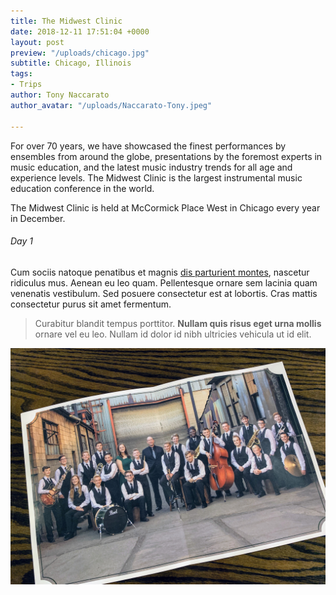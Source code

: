 ```yaml
---
title: The Midwest Clinic
date: 2018-12-11 17:51:04 +0000
layout: post
preview: "/uploads/chicago.jpg"
subtitle: Chicago, Illinois
tags:
- Trips
author: Tony Naccarato
author_avatar: "/uploads/Naccarato-Tony.jpeg"

---
```

For over 70 years, we have showcased the finest performances by ensembles from around the globe, presentations by the foremost experts in music education, and the latest music industry trends for all age and experience levels. The Midwest Clinic is the largest instrumental music education conference in the world.

The Midwest Clinic is held at McCormick Place West in Chicago every year in December.

<h6>Day 1</h6>

Cum sociis natoque penatibus et magnis <a href="#">dis parturient montes</a>, nascetur ridiculus mus. Aenean eu leo quam. Pellentesque ornare sem lacinia quam venenatis vestibulum. Sed posuere consectetur est at lobortis. Cras mattis consectetur purus sit amet fermentum.
<blockquote>
Curabitur blandit tempus porttitor. <strong>Nullam quis risus eget urna mollis</strong> ornare vel eu leo. Nullam id dolor id nibh ultricies vehicula ut id elit.
</blockquote>

![](/uploads/IMG_0700.JPG)